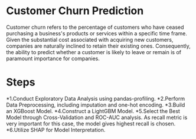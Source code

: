 # Customer Churn Prediction 
 
Customer churn refers to the percentage of customers who have ceased purchasing a business's products or services within a specific time frame. Given the substantial cost associated with acquiring new customers, companies are naturally inclined to retain their existing ones. Consequently, the ability to predict whether a customer is likely to leave or remain is of paramount importance for companies.

# Steps

  *1.Conduct Exploratory Data Analysis using pandas-profiling.
  *2.Perform Data Preprocessing, including imputation and one-hot encoding.
  *3.Build an XGBoost Model.
  *4.Construct a LightGBM Model.
  *5.Select the Best Model through Cross-Validation and ROC-AUC analysis. As recall metric is very important for this case, the model gives highest recall is chosen.
  *6.Utilize SHAP for Model Interpretation.
